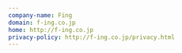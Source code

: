 ```yaml
---
company-name: Fing
domain: f-ing.co.jp
home: http://f-ing.co.jp
privacy-policy: http://f-ing.co.jp/privacy.html
---
```




